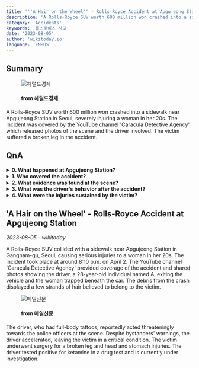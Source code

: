 ```yaml
---
title: '''A Hair on the Wheel'' - Rolls-Royce Accident at Apgujeong Station'
description: 'A Rolls-Royce SUV worth 600 million won crashed into a sidewalk near Apgujeong Station in Seoul, severely injuring a woman in her 20s. The incident was covered by the YouTube channel ''Caracula Detective Agency'' which released photos of the scene and the driver involved. The victim suffered a broken leg in the accident.'
category: 'Accidents'
keywords: '롤스로이스 사고'
date: '2023-08-05'
author: 'wikitoday.io'
language: 'EN-US'
---
```


## Summary



<figure>
    <img src="http://res.heraldm.com/content/image/2023/08/03/20230803000139_p.jpg" alt="헤럴드경제" />
    <figcaption>
        <h4> from 헤럴드경제</h4>
    </figcaption>
</figure>


A Rolls-Royce SUV worth 600 million won crashed into a sidewalk near Apgujeong Station in Seoul, severely injuring a woman in her 20s. The incident was covered by the YouTube channel 'Caracula Detective Agency' which released photos of the scene and the driver involved. The victim suffered a broken leg in the accident.


## QnA


<details>
    <summary><b>0. What happened at Apgujeong Station?</b></summary>
    A Rolls-Royce SUV crashed into a sidewalk near Apgujeong Station, severely injuring a woman in her 20s.
</details>

<details>
    <summary><b>1. Who covered the accident?</b></summary>
    The YouTube channel 'Caracula Detective Agency' provided coverage of the accident.
</details>

<details>
    <summary><b>2. What evidence was found at the scene?</b></summary>
    Debris from the crash included strands of hair believed to belong to the victim.
</details>

<details>
    <summary><b>3. What was the driver's behavior after the accident?</b></summary>
    The driver, who had full-body tattoos, acted threateningly towards the police officers and seemed unconcerned about the injured victim.
</details>

<details>
    <summary><b>4. What were the injuries sustained by the victim?</b></summary>
    The victim suffered a broken leg and head and stomach injuries.
</details>



## 'A Hair on the Wheel' - Rolls-Royce Accident at Apgujeong Station

_2023-08-05 - wikitoday_

A Rolls-Royce SUV collided with a sidewalk near Apgujeong Station in Gangnam-gu, Seoul, causing serious injuries to a woman in her 20s. The incident took place at around 8:10 p.m. on April 2. The YouTube channel 'Caracula Detective Agency' provided coverage of the accident and shared photos showing the driver, a 28-year-old individual named A, exiting the vehicle and the woman trapped beneath the car. The debris from the crash displayed a few strands of hair believed to belong to the victim.


<figure>
    <img src="https://news.imaeil.com/photos/2023/08/05/2023080507281692897_l.jpg" alt="매일신문" />
    <figcaption>
        <h4> from 매일신문</h4>
    </figcaption>
</figure>


The driver, who had full-body tattoos, reportedly acted threateningly towards the police officers at the scene. Despite bystanders' warnings, the driver accelerated, leaving the victim in a critical condition. The victim underwent surgery for a broken leg and head and stomach injuries. The driver tested positive for ketamine in a drug test and is currently under investigation.
